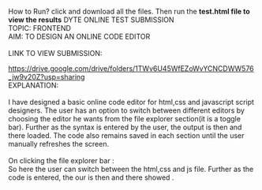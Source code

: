 How to Run? 
click and download all the files. 
Then run the <b>test.html file to view the results</b> 
DYTE ONLINE TEST SUBMISSION<br>
TOPIC: FRONTEND<br>
AIM: TO DESIGN AN ONLINE CODE EDITOR<br>
<br>
LINK TO VIEW SUBMISSION:

https://drive.google.com/drive/folders/1TWv6U45WfEZoWvYCNCDWW576_jw9v20Z?usp=sharing
<br>EXPLANATION:
<br>
<br>
I have designed a basic online code editor for html,css and javascript script designers.
The user has an option to switch between different editors by choosing the editor he wants from the file explorer section(it is a toggle bar).
Further as the syntax is entered by the user, the output is then and there loaded.
The code also remains saved in each section until the user manually refreshes the screen.
<br>
<br>
On clicking the file explorer bar :
<br>
So here the user can switch between the html,css and js file.
Further as the code is entered, the our is then and there showed .






